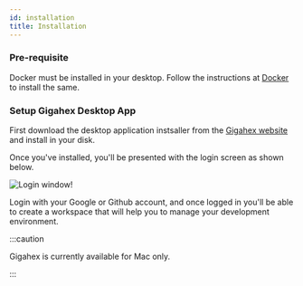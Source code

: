 ```yaml
---
id: installation
title: Installation
---
```


### Pre-requisite

Docker must be installed in your desktop. Follow the instructions at
[Docker](https://docs.docker.com/docker-for-mac/install/) to install the same.

### Setup Gigahex Desktop App

First download the desktop application instsaller from the
[Gigahex website](https://gigahex.com) and install in your disk.

Once you've installed, you'll be presented with the login screen as shown below.

![Login window!](/img/docs/install/login-window.png "Login window")

Login with your Google or Github account, and once logged in you'll be able to
create a workspace that will help you to manage your development environment.

:::caution

Gigahex is currently available for Mac only.

:::
